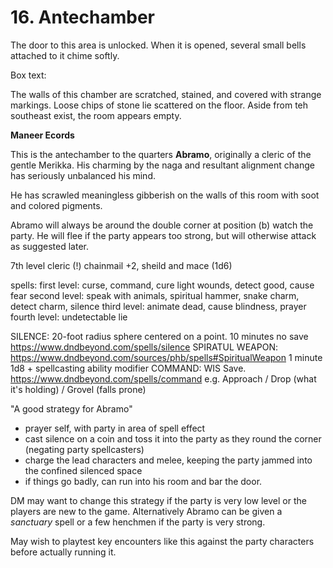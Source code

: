 # 16. Antechamber

The door to this area is unlocked. When it is opened,
several small bells attached to it chime softly.

Box text:

The walls of this chamber are scratched, stained, and covered
with strange markings. Loose chips of stone lie scattered on the
floor.  Aside from teh southeast exist, the room appears empty.


**Maneer Ecords**

This is the antechamber to the quarters **Abramo**, originally a
cleric of the gentle Merikka.  His charming by the naga and resultant
alignment change has seriously unbalanced his mind.

He has scrawled meaningless gibberish on the walls of this room
with soot and colored pigments.

Abramo will always be around the double corner at position (b)
watch the party. He will flee if the party appears too strong,
but will otherwise attack as suggested later.


7th level cleric (!) chainmail +2, sheild and mace (1d6)

spells:
  first level: curse, command, cure light wounds, detect good, cause fear
  second level: speak with animals, spiritual hammer, snake charm,
      detect charm, silence
  third level: animate dead, cause blindness, prayer
  fourth level: undetectable lie

SILENCE: 20-foot radius sphere centered on a point.
      10 minutes  no save https://www.dndbeyond.com/spells/silence
SPIRATUL WEAPON: https://www.dndbeyond.com/sources/phb/spells#SpiritualWeapon
      1 minute  1d8 + spellcasting ability modifier
COMMAND: WIS Save.  https://www.dndbeyond.com/spells/command
      e.g. Approach / Drop (what it's holding) / Grovel (falls prone)




"A good strategy for Abramo"
  - prayer self, with party in area of spell effect
  - cast silence on a coin and toss it into the party as they round the
    corner (negating party spellcasters)
  - charge the lead characters and melee, keeping the party jammed into
    the confined silenced space
  - if things go badly, can run into his room and bar the door.

DM may want to change this strategy if the party is very low level
or the players are new to the game.  Alternatively Abramo can be given
a _sanctuary_ spell or a few henchmen if the party is very strong.

May wish to playtest key encounters like this against the party 
characters before actually running it.
